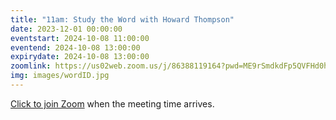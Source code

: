 ```yaml
---
title: "11am: Study the Word with Howard Thompson"
date: 2023-12-01 00:00:00
eventstart: 2024-10-08 11:00:00
eventend: 2024-10-08 13:00:00
expirydate: 2024-10-08 13:00:00
zoomlink: https://us02web.zoom.us/j/86388119164?pwd=ME9rSmdkdFp5QVFHd0hIbDZmNXhRQT09
img: images/wordID.jpg
---
```


[Click to join Zoom](https://us02web.zoom.us/j/86388119164?pwd=ME9rSmdkdFp5QVFHd0hIbDZmNXhRQT09) when the meeting time arrives.